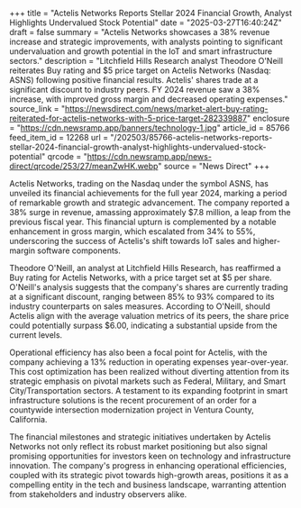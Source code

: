 +++
title = "Actelis Networks Reports Stellar 2024 Financial Growth, Analyst Highlights Undervalued Stock Potential"
date = "2025-03-27T16:40:24Z"
draft = false
summary = "Actelis Networks showcases a 38% revenue increase and strategic improvements, with analysts pointing to significant undervaluation and growth potential in the IoT and smart infrastructure sectors."
description = "Litchfield Hills Research analyst Theodore O'Neill reiterates Buy rating and $5 price target on Actelis Networks (Nasdaq: ASNS) following positive financial results. Actelis' shares trade at a significant discount to industry peers. FY 2024 revenue saw a 38% increase, with improved gross margin and decreased operating expenses."
source_link = "https://newsdirect.com/news/market-alert-buy-rating-reiterated-for-actelis-networks-with-5-price-target-282339887"
enclosure = "https://cdn.newsramp.app/banners/technology-1.jpg"
article_id = 85766
feed_item_id = 12268
url = "/202503/85766-actelis-networks-reports-stellar-2024-financial-growth-analyst-highlights-undervalued-stock-potential"
qrcode = "https://cdn.newsramp.app/news-direct/qrcode/253/27/meanZwHK.webp"
source = "News Direct"
+++

<p>Actelis Networks, trading on the Nasdaq under the symbol ASNS, has unveiled its financial achievements for the full year 2024, marking a period of remarkable growth and strategic advancement. The company reported a 38% surge in revenue, amassing approximately $7.8 million, a leap from the previous fiscal year. This financial upturn is complemented by a notable enhancement in gross margin, which escalated from 34% to 55%, underscoring the success of Actelis's shift towards IoT sales and higher-margin software components.</p><p>Theodore O'Neill, an analyst at Litchfield Hills Research, has reaffirmed a Buy rating for Actelis Networks, with a price target set at $5 per share. O'Neill's analysis suggests that the company's shares are currently trading at a significant discount, ranging between 85% to 93% compared to its industry counterparts on sales measures. According to O'Neill, should Actelis align with the average valuation metrics of its peers, the share price could potentially surpass $6.00, indicating a substantial upside from the current levels.</p><p>Operational efficiency has also been a focal point for Actelis, with the company achieving a 13% reduction in operating expenses year-over-year. This cost optimization has been realized without diverting attention from its strategic emphasis on pivotal markets such as Federal, Military, and Smart City/Transportation sectors. A testament to its expanding footprint in smart infrastructure solutions is the recent procurement of an order for a countywide intersection modernization project in Ventura County, California.</p><p>The financial milestones and strategic initiatives undertaken by Actelis Networks not only reflect its robust market positioning but also signal promising opportunities for investors keen on technology and infrastructure innovation. The company's progress in enhancing operational efficiencies, coupled with its strategic pivot towards high-growth areas, positions it as a compelling entity in the tech and business landscape, warranting attention from stakeholders and industry observers alike.</p>